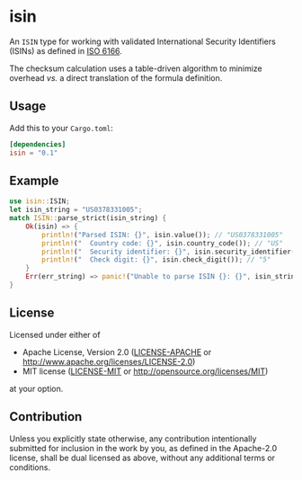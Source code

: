 isin
====
An `ISIN` type for working with validated International Security Identifiers (ISINs) as defined in
[ISO 6166](https://www.iso.org/standard/78502.html).

The checksum calculation uses a table-driven algorithm to minimize overhead _vs._ a direct translation of the formula
definition.
 

## Usage

Add this to your `Cargo.toml`:

```toml
[dependencies]
isin = "0.1"
```


## Example

```rust
use isin::ISIN;
let isin_string = "US0378331005";
match ISIN::parse_strict(isin_string) {
    Ok(isin) => {
        println!("Parsed ISIN: {}", isin.value()); // "US0378331005"
        println!("  Country code: {}", isin.country_code()); // "US"
        println!("  Security identifier: {}", isin.security_identifier()); // "037833100"
        println!("  Check digit: {}", isin.check_digit()); // "5"
    }
    Err(err_string) => panic!("Unable to parse ISIN {}: {}", isin_string, err_string),
}
```

## License

Licensed under either of

 * Apache License, Version 2.0
   ([LICENSE-APACHE](LICENSE-APACHE) or http://www.apache.org/licenses/LICENSE-2.0)
 * MIT license
   ([LICENSE-MIT](LICENSE-MIT) or http://opensource.org/licenses/MIT)

at your option.


## Contribution

Unless you explicitly state otherwise, any contribution intentionally submitted
for inclusion in the work by you, as defined in the Apache-2.0 license, shall be
dual licensed as above, without any additional terms or conditions.
